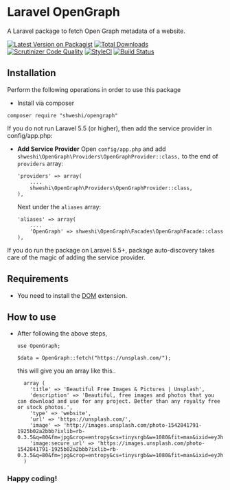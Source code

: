 # Laravel OpenGraph
A Laravel package to fetch Open Graph metadata of a website.

[![Latest Version on Packagist](https://img.shields.io/packagist/v/shweshi/OpenGraph.svg?style=flat-square)](https://packagist.org/packages/shweshi/OpenGraph)
[![Total Downloads](https://img.shields.io/packagist/dt/shweshi/OpenGraph.svg?style=flat-square)](https://packagist.org/packages/shweshi/OpenGraph)
[![Scrutinizer Code Quality](https://scrutinizer-ci.com/g/shweshi/OpenGraph/badges/quality-score.png?b=master)](https://scrutinizer-ci.com/g/shweshi/OpenGraph/?branch=master)
[![StyleCI](https://styleci.io/repos/116995669/shield?branch=master)](https://styleci.io/repos/116995669)
[![Build Status](https://scrutinizer-ci.com/g/shweshi/OpenGraph/badges/build.png?b=master)](https://scrutinizer-ci.com/g/shweshi/OpenGraph/build-status/master)

## Installation
Perform the following operations in order to use this package
- Install via composer
```
composer require "shweshi/opengraph"
```

If you do not run Laravel 5.5 (or higher), then add the service provider in config/app.php:

- **Add Service Provider**
   Open `config/app.php` and add `shweshi\OpenGraph\Providers\OpenGraphProvider::class,` to the end of `providers` array:

    ```
    'providers' => array(
        ....
        shweshi\OpenGraph\Providers\OpenGraphProvider::class,
    ),
    ```
   Next under the `aliases` array:

    ```
    'aliases' => array(
        ....
        'OpenGraph' => shweshi\OpenGraph\Facades\OpenGraphFacade::class
    ),
    ```

If you do run the package on Laravel 5.5+, package auto-discovery takes care of the magic of adding the service provider.

## Requirements
- You need to install the [DOM](http://www.php.net/en/dom) extension.

## How to use

- After following the above steps,

    ```
    use OpenGraph;

    $data = OpenGraph::fetch("https://unsplash.com/");

    ```

  this will give you an array like this..

    ```
      array (
        'title' => 'Beautiful Free Images & Pictures | Unsplash',
        'description' => 'Beautiful, free images and photos that you can download and use for any project. Better than any royalty free or stock photos.',
        'type' => 'website',
        'url' => 'https://unsplash.com/',
        'image' => 'http://images.unsplash.com/photo-1542841791-1925b02a2bbb?ixlib=rb-0.3.5&q=80&fm=jpg&crop=entropy&cs=tinysrgb&w=1080&fit=max&ixid=eyJhcHBfaWQiOjEyMDd9&s=aceabe8a2fd1a273da24e68c21768de0',
        'image:secure_url' => 'https://images.unsplash.com/photo-1542841791-1925b02a2bbb?ixlib=rb-0.3.5&q=80&fm=jpg&crop=entropy&cs=tinysrgb&w=1080&fit=max&ixid=eyJhcHBfaWQiOjEyMDd9&s=aceabe8a2fd1a273da24e68c21768de0',
      )
    ```    

### Happy coding!    
